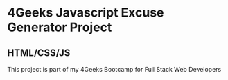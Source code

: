 # 4Geeks Javascript Excuse Generator Project
## HTML/CSS/JS

This project is part of my 4Geeks Bootcamp for Full Stack Web Developers
